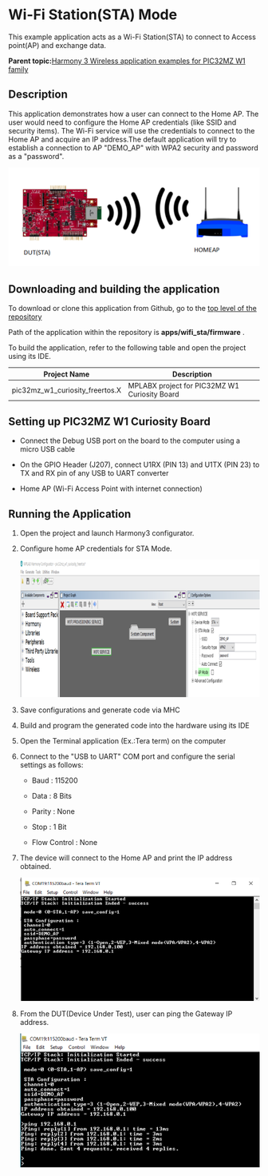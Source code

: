 # Wi-Fi Station\(STA\) Mode

This example application acts as a Wi-Fi Station\(STA\) to connect to Access point\(AP\) and exchange data.

**Parent topic:**[Harmony 3 Wireless application examples for PIC32MZ W1 family](GUID-60AE2339-6045-4BAA-AEBC-AAEE24D8C566.md)

## Description

This application demonstrates how a user can connect to the Home AP. The user would need to configure the Home AP credentials \(like SSID and security items\). The Wi-Fi service will use the credentials to connect to the Home AP and acquire an IP address.The default application will try to establish a connection to AP "DEMO\_AP" with WPA2 security and password as a "password".

![wifi_sta_diagram](GUID-E4348BBB-7EAC-4A12-AAD2-01B0E7CDDA75-low.png)

## Downloading and building the application

To download or clone this application from Github, go to the [top level of the repository](https://github.com/Microchip-MPLAB-Harmony/wireless_apps_pic32mzw1_wfi32e01)

Path of the application within the repository is **apps/wifi\_sta/firmware** .

To build the application, refer to the following table and open the project using its IDE.

|Project Name|Description|
|------------|-----------|
|pic32mz\_w1\_curiosity\_freertos.X|MPLABX project for PIC32MZ W1 Curiosity Board|

## Setting up PIC32MZ W1 Curiosity Board

-   Connect the Debug USB port on the board to the computer using a micro USB cable

-   On the GPIO Header \(J207\), connect U1RX \(PIN 13\) and U1TX \(PIN 23\) to TX and RX pin of any USB to UART converter

-   Home AP \(Wi-Fi Access Point with internet connection\)


## Running the Application

1.  Open the project and launch Harmony3 configurator.

2.  Configure home AP credentials for STA Mode.

    ![resized_wifi_sta_MHC1](GUID-FFA3C0C5-13AA-4546-95EA-11D90E8D3E3F-low.png)

3.  Save configurations and generate code via MHC

4.  Build and program the generated code into the hardware using its IDE

5.  Open the Terminal application \(Ex.:Tera term\) on the computer

6.  Connect to the "USB to UART" COM port and configure the serial settings as follows:

    -   Baud : 115200

    -   Data : 8 Bits

    -   Parity : None

    -   Stop : 1 Bit

    -   Flow Control : None

7.  The device will connect to the Home AP and print the IP address obtained.

    ![wifi_sta_log1](GUID-B33EBE13-3C4B-42EF-9EBE-2464B59AA732-low.png)

8.  From the DUT\(Device Under Test\), user can ping the Gateway IP address.

    ![wifi_sta_log2](GUID-99961589-A34B-4D11-8E45-21739BB0551A-low.png)


